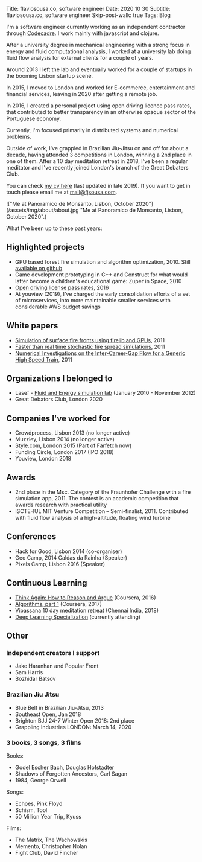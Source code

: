 Title: flaviosousa.co, software engineer
Date: 2020 10 30
Subtitle: flaviosousa.co, software engineer
Skip-post-walk: true
Tags: Blog

I'm a software engineer currently working as an independent contractor through [Codecadre](https://codecadre.ai). I work mainly with javascript and clojure.

After a university degree in mechanical engineering with a strong focus in energy and fluid computational analysis, I worked at a university lab doing fluid flow analysis for external clients for a couple of years.

Around 2013 I left the lab and eventually worked for a couple of startups in the booming Lisbon startup scene.

In 2015, I moved to London and worked for E-commerce, entertainment and financial services, leaving in 2020 after getting a remote job.


In 2016, I created a personal project using open driving licence pass rates, that contributed to better transparency in an otherwise opaque sector of the Portuguese economy.

Currently, I'm focused primarily in distributed systems and numerical problems.

Outside of work, I've grappled in Brazilian Jiu-Jitsu on and off for about a decade, having attended 3 competitions in London, winning a 2nd place in one of them. After a 10 day meditation retreat in 2018, I've been a regular meditator and I've recently joined London's branch of the Great Debaters Club.


You can check [my cv here](/assets/docs/cv_flavio_sousa.pdf) (last updated in late 2019). If you want to get in touch please email me at mail@fjsousa.com.


!["Me at Panoramico de Monsanto, Lisbon, October 2020"](/assets/img/about/about.jpg "Me at Panoramico de Monsanto, Lisbon, October 2020".)

What I've been up to these past years:

## Highlighted projects

- GPU based forest fire simulation and algorithm optimization, 2010. Still [available on github](https://github.com/fjsousa/cudaFGM)
- Game development prototyping in C++ and Construct for what would latter become a children's educational game: Zuper in Space, 2010
- [Open driving license pass rates](https://www.youtube.com/watch?v=fZm0paShVMw&feature=youtu.be), 2016
- At youview (2019), I've charged the early consolidation efforts of a set of microservices, into more maintainable smaller services with considerable AWS budget savings


## White papers

- [Simulation of surface fire fronts using firelib and GPUs](https://www.sciencedirect.com/science/article/pii/S1364815212001867), 2011
- [Faster than real time stochastic fire spread simulations](http://www.techscience.com/cmes/2012/v89n5_index.html), 2011
- [Numerical Investigations on the Inter-Career-Gap Flow for a Generic High Speed Train](http://www.ctresources.info/ccp/paper.html?id=6799), 2011

## Organizations I belonged to

- Lasef - [Fluid and Energy simulation lab](https://www.youtube.com/channel/UCWRrDVkYMj4LvLETyXrLg-g) (January 2010 - November 2012)
- Great Debators Club, London 2020

## Companies I've worked for

- Crowdprocess, Lisbon 2013 (no longer active)
- Muzzley, Lisbon 2014 (no longer active)
- Style.com, London 2015 (Part of Farfetch now)
- Funding Circle, London 2017 (IPO 2018)
- Youview, London 2018

## Awards

- 2nd place in the Msc. Category of the Fraunhofer Challenge with a fire simulation app, 2011. The contest is an academic competition that awards research with practical utility
- ISCTE-IUL MIT Venture Competition – Semi-finalist, 2011. Contributed with fluid flow analysis of a high-altitude, floating wind turbine

## Conferences

- Hack for Good, Lisbon 2014 (co-organiser)
- Geo Camp, 2014 Caldas da Rainha (Speaker)
- Pixels Camp, Lisbon 2016 (Speaker)

## Continuous Learning

- [Think Again: How to Reason and Argue](https://www.coursera.org/account/accomplishments/verify/BEX98SSBV3) (Coursera, 2016)
- [Algorithms, part 1](https://www.coursera.org/learn/algorithms-part1) (Coursera, 2017)
- Vipassana 10 day meditation retreat (Chennai India, 2018)
- [Deep Learning Specialization](https://www.coursera.org/specializations/deep-learning) (currently attending)

## Other

### Independent creators I support

- Jake Haranhan and Popular Front
- Sam Harris
- Bozhidar Batsov

### Brazilian Jiu Jitsu

- Blue Belt in Brazilian Jiu-Jitsu, 2013
- Southeast Open, Jan 2018
- Brighton BJJ 24-7 Winter Open 2018: 2nd place
- Grappling Industries LONDON: March 14, 2020

###  3 books, 3 songs, 3 films

Books:

- Godel Escher Bach, Douglas Hofstadter
- Shadows of Forgotten Ancestors, Carl Sagan
- 1984, George Orwell

Songs:

- Echoes, Pink Floyd
- Schism, Tool
- 50 Million Year Trip, Kyuss

Films:

- The Matrix, The Wachowskis
- Memento, Christopher Nolan
- Fight Club, David Fincher
